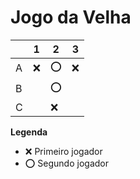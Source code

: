 # Jogo da Velha

|   | 1 | 2 | 3 |
|---|---|---|---|
| A | ❌  | ⭕  |  ❌ |
| B |   | ⭕  |   |
| C |   |  ❌ |   |

**Legenda**

- ❌ Primeiro jogador 
- ⭕ Segundo jogador
